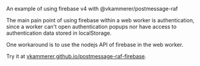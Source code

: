 An example of using firebase v4 with @vkammerer/postmessage-raf

The main pain point of using firebase within a web worker is authentication,
since a worker can't open authentication popups nor have access to authentication data stored in localStorage.   

One workaround is to use the nodejs API of firebase in the web worker.

Try it at [vkammerer.github.io/postmessage-raf-firebase](https://vkammerer.github.io/postmessage-raf-firebase).
